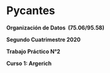 # Pycantes

__Organización de Datos​ ​ (75.06/95.58)__

__Segundo Cuatrimestre 2020__

__Trabajo Práctico N°2__

__Curso 1: Argerich__
